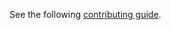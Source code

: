 See the following [contributing guide](https://virtualship.oceanparcels.org/en/latest/contributing/index.html).
